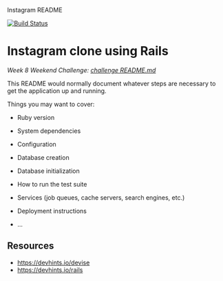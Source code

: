 Instagram README

[![Build Status](https://travis-ci.org/dafuloth/instagram-challenge.svg?branch=master)](https://travis-ci.org/dafuloth/instagram-challenge)

# Instagram clone using Rails

_Week 8 Weekend Challenge: [challenge README.md](./challenge_README.md)_

This README would normally document whatever steps are necessary to get the
application up and running.

Things you may want to cover:

* Ruby version

* System dependencies

* Configuration

* Database creation

* Database initialization

* How to run the test suite

* Services (job queues, cache servers, search engines, etc.)

* Deployment instructions

* ...

## Resources

* https://devhints.io/devise
* https://devhints.io/rails
